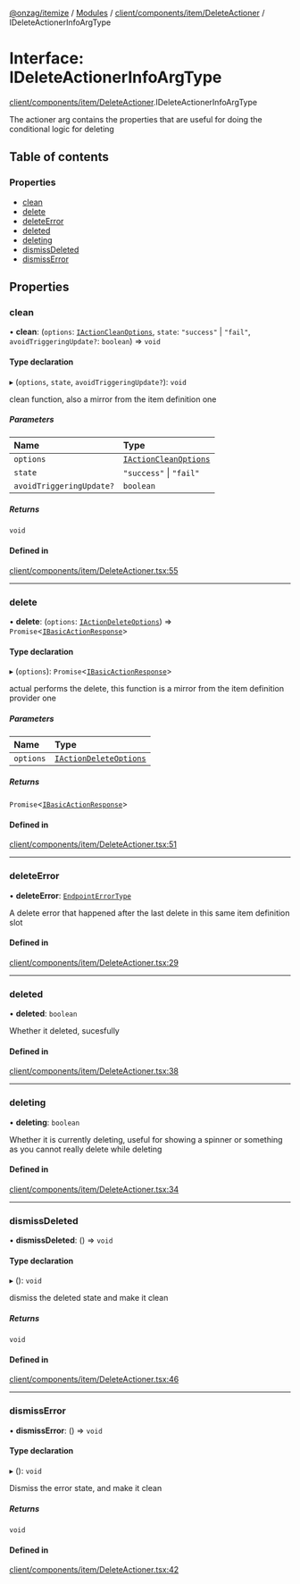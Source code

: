 [@onzag/itemize](../README.md) / [Modules](../modules.md) / [client/components/item/DeleteActioner](../modules/client_components_item_DeleteActioner.md) / IDeleteActionerInfoArgType

# Interface: IDeleteActionerInfoArgType

[client/components/item/DeleteActioner](../modules/client_components_item_DeleteActioner.md).IDeleteActionerInfoArgType

The actioner arg contains the properties that are useful
for doing the conditional logic for deleting

## Table of contents

### Properties

- [clean](client_components_item_DeleteActioner.IDeleteActionerInfoArgType.md#clean)
- [delete](client_components_item_DeleteActioner.IDeleteActionerInfoArgType.md#delete)
- [deleteError](client_components_item_DeleteActioner.IDeleteActionerInfoArgType.md#deleteerror)
- [deleted](client_components_item_DeleteActioner.IDeleteActionerInfoArgType.md#deleted)
- [deleting](client_components_item_DeleteActioner.IDeleteActionerInfoArgType.md#deleting)
- [dismissDeleted](client_components_item_DeleteActioner.IDeleteActionerInfoArgType.md#dismissdeleted)
- [dismissError](client_components_item_DeleteActioner.IDeleteActionerInfoArgType.md#dismisserror)

## Properties

### clean

• **clean**: (`options`: [`IActionCleanOptions`](client_providers_item.IActionCleanOptions.md), `state`: ``"success"`` \| ``"fail"``, `avoidTriggeringUpdate?`: `boolean`) => `void`

#### Type declaration

▸ (`options`, `state`, `avoidTriggeringUpdate?`): `void`

clean function, also a mirror from the item definition one

##### Parameters

| Name | Type |
| :------ | :------ |
| `options` | [`IActionCleanOptions`](client_providers_item.IActionCleanOptions.md) |
| `state` | ``"success"`` \| ``"fail"`` |
| `avoidTriggeringUpdate?` | `boolean` |

##### Returns

`void`

#### Defined in

[client/components/item/DeleteActioner.tsx:55](https://github.com/onzag/itemize/blob/73e0c39e/client/components/item/DeleteActioner.tsx#L55)

___

### delete

• **delete**: (`options`: [`IActionDeleteOptions`](client_providers_item.IActionDeleteOptions.md)) => `Promise`\<[`IBasicActionResponse`](client_providers_item.IBasicActionResponse.md)\>

#### Type declaration

▸ (`options`): `Promise`\<[`IBasicActionResponse`](client_providers_item.IBasicActionResponse.md)\>

actual performs the delete, this function is a mirror from the
item definition provider one

##### Parameters

| Name | Type |
| :------ | :------ |
| `options` | [`IActionDeleteOptions`](client_providers_item.IActionDeleteOptions.md) |

##### Returns

`Promise`\<[`IBasicActionResponse`](client_providers_item.IBasicActionResponse.md)\>

#### Defined in

[client/components/item/DeleteActioner.tsx:51](https://github.com/onzag/itemize/blob/73e0c39e/client/components/item/DeleteActioner.tsx#L51)

___

### deleteError

• **deleteError**: [`EndpointErrorType`](../modules/base_errors.md#endpointerrortype)

A delete error that happened after the last delete in this same
item definition slot

#### Defined in

[client/components/item/DeleteActioner.tsx:29](https://github.com/onzag/itemize/blob/73e0c39e/client/components/item/DeleteActioner.tsx#L29)

___

### deleted

• **deleted**: `boolean`

Whether it deleted, sucesfully

#### Defined in

[client/components/item/DeleteActioner.tsx:38](https://github.com/onzag/itemize/blob/73e0c39e/client/components/item/DeleteActioner.tsx#L38)

___

### deleting

• **deleting**: `boolean`

Whether it is currently deleting, useful for showing a spinner or something
as you cannot really delete while deleting

#### Defined in

[client/components/item/DeleteActioner.tsx:34](https://github.com/onzag/itemize/blob/73e0c39e/client/components/item/DeleteActioner.tsx#L34)

___

### dismissDeleted

• **dismissDeleted**: () => `void`

#### Type declaration

▸ (): `void`

dismiss the deleted state and make it clean

##### Returns

`void`

#### Defined in

[client/components/item/DeleteActioner.tsx:46](https://github.com/onzag/itemize/blob/73e0c39e/client/components/item/DeleteActioner.tsx#L46)

___

### dismissError

• **dismissError**: () => `void`

#### Type declaration

▸ (): `void`

Dismiss the error state, and make it clean

##### Returns

`void`

#### Defined in

[client/components/item/DeleteActioner.tsx:42](https://github.com/onzag/itemize/blob/73e0c39e/client/components/item/DeleteActioner.tsx#L42)
